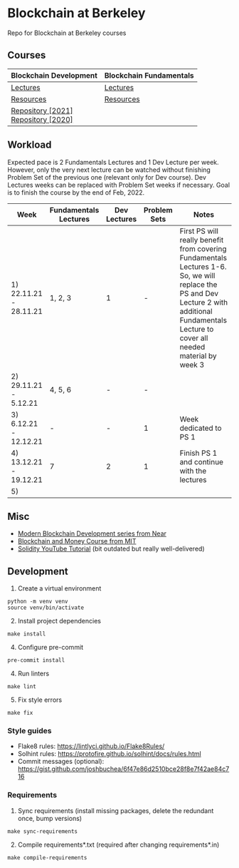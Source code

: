 # Blockchain at Berkeley
Repo for Blockchain at Berkeley courses

## Courses

| **Blockchain Development**                                                                                                                               | **Blockchain Fundamentals**                                                          |
|----------------------------------------------------------------------------------------------------------------------------------------------------------|--------------------------------------------------------------------------------------|
| [Lectures](https://www.youtube.com/playlist?list=PLSONl1AVlZNWJVixT2vwY9-6O7kgM4het)                                                                     | [Lectures](https://www.youtube.com/playlist?list=PLSONl1AVlZNXUhgIrfgI6E3ayShvKI-o6) |
| [Resources](https://blockchain.berkeley.edu/courses/spring-2021-developers-decal/)                                                                       | [Resources](https://blockchain.berkeley.edu/courses/spring-2021-fundamentals-decal/) |
| [Repository [2021]](https://github.com/BerkeleyBlockchain/dev-decal-sp21) <br/>[Repository [2020]](https://github.com/BerkeleyBlockchain/dev-decal-sp20) |                                                                                      |

## Workload

Expected pace is 2 Fundamentals Lectures and 1 Dev Lecture per week. However, only the very next lecture can be watched without finishing Problem Set of the previous one (relevant only for Dev course). Dev Lectures weeks can be replaced with Problem Set weeks if necessary. Goal is to finish the course by the end of Feb, 2022.

| Week                   | Fundamentals Lectures | Dev Lectures | Problem Sets | Notes                                                                                                                                                                                          |
|------------------------|-----------------------|--------------|--------------|------------------------------------------------------------------------------------------------------------------------------------------------------------------------------------------------|
| 1) 22.11.21 - 28.11.21 | 1, 2, 3               | 1            | -            | First PS will really benefit from covering Fundamentals Lectures 1-6. So, we will replace the PS and Dev Lecture 2 with additional Fundamentals Lecture to cover all needed material by week 3 |
| 2) 29.11.21 - 5.12.21  | 4, 5, 6               | -            | -            |                                                                                                                                                                                                |
| 3) 6.12.21 - 12.12.21  | -                     | -            | 1            | Week dedicated to PS 1                                                                                                                                                                         |
| 4) 13.12.21 - 19.12.21 | 7                     | 2            | 1            | Finish PS 1 and continue with the lectures                                                                                                                                                     |
| 5)                     |                       |              |              |                                                                                                                                                                                                |

## Misc

* [Modern Blockchain Development series from Near](https://www.youtube.com/playlist?list=PL9tzQn_TEuFWweVbfTbaedFdwVrvaYPq4)
* [Blockchain and Money Course from MIT](https://www.youtube.com/playlist?list=PLUl4u3cNGP63UUkfL0onkxF6MYgVa04Fn)
* [Solidity YouTube Tutorial](https://www.youtube.com/playlist?list=PL16WqdAj66SCOdL6XIFbke-XQg2GW_Avg) (bit outdated but really well-delivered)


## Development

1. Create a virtual environment
```shell
python -m venv venv
source venv/bin/activate
```
2. Install project dependencies
 ```shell
make install
```
4. Configure pre-commit
```shell
pre-commit install
```
4. Run linters
```shell
make lint
```
5. Fix style errors
```shell
make fix
```

### Style guides
- Flake8 rules: https://lintlyci.github.io/Flake8Rules/
- Solhint rules: https://protofire.github.io/solhint/docs/rules.html
- Commit messages (optional): https://gist.github.com/joshbuchea/6f47e86d2510bce28f8e7f42ae84c716

### Requirements
1. Sync requirements (install missing packages, delete the redundant once, bump versions)
```shell
make sync-requirements
```
2. Compile requirements*.txt (required after changing requirements*.in)
```shell
make compile-requirements
```
